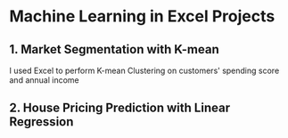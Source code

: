 # Machine Learning in Excel Projects

## 1. Market Segmentation with K-mean
I used Excel to perform K-mean Clustering on customers' spending score and annual income

## 2. House Pricing Prediction with Linear Regression

